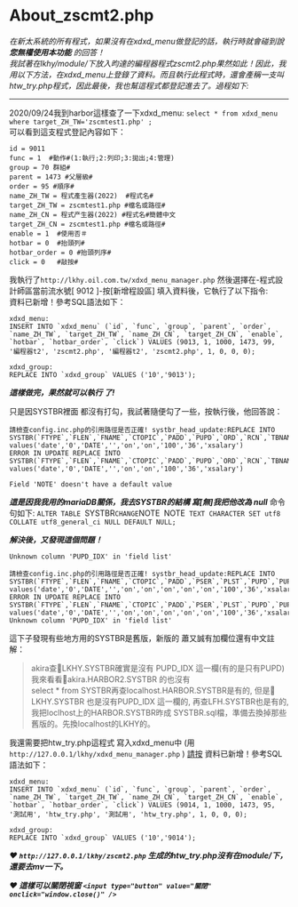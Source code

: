# About_zscmt2.php

*在新太系統的所有程式，如果沒有在xdxd_menu做登記的話，執行時就會碰到說 **您無權使用本功能** 的回答！   
我試著在lkhy/module/下放入昀達的編程器程式zscmt2.php果然如此！因此，我用以下方法，在xdxd_menu上登錄了資料。而且執行此程式時，還會產稱一支叫htw_try.php程式，因此最後，我也幫這程式都登記進去了。過程如下:*

---

2020/09/24我到harbor這樣查了一下xdxd_menu: `select * from xdxd_menu where target_ZH_TW='zscmtest1.php' ;`  
可以看到這支程式登記內容如下：  
```
id = 9011
func = 1  #動作#(1:執行;2:列印;3:拋出;4:管理)
group = 70 群組#
parent = 1473 #父層級#
order = 95 #順序#
name_ZH_TW = 程式產生器(2022)  #程式名#
target_ZH_TW = zscmtest1.php #檔名或路徑#
name_ZH_CN = 程式产生器(2022) #程式名#簡體中文
target_ZH_CN = zscmtest1.php #檔名或路徑#
enable = 1  #使用否＃
hotbar = 0  #抬頭列#
hotbar_order = 0 #抬頭列序#
click = 0   #敲按#
```

我執行了`http://lkhy.oil.com.tw/xdxd_menu_manager.php` 然後選擇在-程式設計師區當前流水號[ 9012 ]-按[新增程設區] 填入資料後，它執行了以下指令:  
資料已新增！參考SQL語法如下：   
```
xdxd_menu:
INSERT INTO `xdxd_menu` (`id`, `func`, `group`, `parent`, `order`, `name_ZH_TW`, `target_ZH_TW`, `name_ZH_CN`, `target_ZH_CN`, `enable`, `hotbar`, `hotbar_order`, `click`) VALUES (9013, 1, 1000, 1473, 99, '編程器t2', 'zscmt2.php', '編程器t2', 'zscmt2.php', 1, 0, 0, 0);

xdxd_group:
REPLACE INTO `xdxd_group` VALUES ('10','9013');
```

***這樣做完，果然就可以執行 了!***

只是因SYSTBR裡面 都沒有打勾，我試著隨便勾了一些，按執行後，他回答說： 
```
請檢查config.inc.php的引用路徑是否正確! systbr_head_update:REPLACE INTO SYSTBR(`FTYPE`,`FLEN`,`FNAME`,`CTOPIC`,`PADD`,`PUPD`,`ORD`,`RCN`,`TBNAME`) values('date','0','DATE','','on','on','100','36','xsalary')
ERROR IN UPDATE REPLACE INTO SYSTBR(`FTYPE`,`FLEN`,`FNAME`,`CTOPIC`,`PADD`,`PUPD`,`ORD`,`RCN`,`TBNAME`) values('date','0','DATE','','on','on','100','36','xsalary')  

Field 'NOTE' doesn't have a default value
```
***這是因我我用的mariaDB關係，我去SYSTBR的結構 寫[無]我把他改為 null***
命令句如下: `ALTER TABLE `SYSTBR` CHANGE `NOTE` `NOTE` TEXT CHARACTER SET utf8 COLLATE utf8_general_ci NULL DEFAULT NULL;`

***解決後，又發現這個問題！***
```
Unknown column 'PUPD_IDX' in 'field list'

請檢查config.inc.php的引用路徑是否正確! systbr_head_update:REPLACE INTO SYSTBR(`FTYPE`,`FLEN`,`FNAME`,`CTOPIC`,`PADD`,`PSER`,`PLST`,`PUPD`,`PUPD_IDX`,`ORD`,`RCN`,`TBNAME`) values('date','0','DATE','','on','on','on','on','on','100','36','xsalary')
ERROR IN UPDATE REPLACE INTO SYSTBR(`FTYPE`,`FLEN`,`FNAME`,`CTOPIC`,`PADD`,`PSER`,`PLST`,`PUPD`,`PUPD_IDX`,`ORD`,`RCN`,`TBNAME`) values('date','0','DATE','','on','on','on','on','on','100','36','xsalary')
Unknown column 'PUPD_IDX' in 'field list'
```

這下子發現有些地方用的SYSTBR是舊版，新版的 蕭又誠有加欄位還有中文註解：  
>  
>akira查🤣LKHY.SYSTBR確實是沒有 PUPD_IDX 這一欄(有的是只有PUPD) 我來看看🤣akira.HARBOR2.SYSTBR 的也沒有  
>select * from SYSTBR再查localhost.HARBOR.SYSTBR是有的, 但是🤣LKHY.SYSTBR 也是沒有PUPD_IDX 這一欄的, 再查LFH.SYSTBR也是有的,  
>我把loclhost上的HARBOR.SYSTBR昨成 SYSTBR.sql檔，準備去換掉那些舊版的。先換localhost的LKHY的。  
>  

我還需要把htw_try.php這程式 寫入xdxd_menu中 (用 `http://127.0.0.1/lkhy/xdxd_menu_manager.php` ) [請按](http://127.0.0.1/lkhy/xdxd_menu_manager.php)
資料已新增！參考SQL語法如下：  

```
xdxd_menu:
INSERT INTO `xdxd_menu` (`id`, `func`, `group`, `parent`, `order`, `name_ZH_TW`, `target_ZH_TW`, `name_ZH_CN`, `target_ZH_CN`, `enable`, `hotbar`, `hotbar_order`, `click`) VALUES (9014, 1, 1000, 1473, 95, '測試用', 'htw_try.php', '測試用', 'htw_try.php', 1, 0, 0, 0);

xdxd_group:
REPLACE INTO `xdxd_group` VALUES ('10','9014');
```

***❤️ `http://127.0.0.1/lkhy/zscmt2.php` 生成的htw_try.php沒有在module/下，還要去mv一下。***

***❤️ 這樣可以關閉視窗 `<input type="button" value="關閉" onclick="window.close()" />`***

